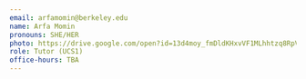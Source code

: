 ```yaml
---
email: arfamomin@berkeley.edu
name: Arfa Momin
pronouns: SHE/HER
photo: https://drive.google.com/open?id=13d4moy_fmDldKHxvVF1MLhhtzq8RpVfA
role: Tutor (UCS1)
office-hours: TBA
---
```

